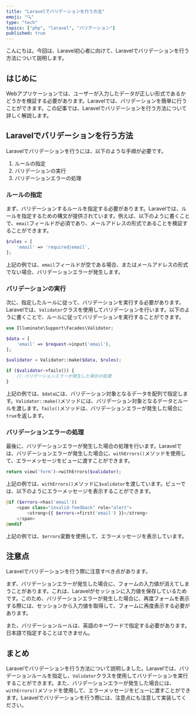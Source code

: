 ```yaml
---
title: "Laravelでバリデーションを行う方法"
emoji: "🔍"
type: "tech"
topics: ["php", "laravel", "バリデーション"]
published: true
---
```


こんにちは。今回は、Laravel初心者に向けて、Laravelでバリデーションを行う方法について説明します。

## はじめに

Webアプリケーションでは、ユーザーが入力したデータが正しい形式であるかどうかを検証する必要があります。Laravelでは、バリデーションを簡単に行うことができます。この記事では、Laravelでバリデーションを行う方法について詳しく解説します。

## Laravelでバリデーションを行う方法

Laravelでバリデーションを行うには、以下のような手順が必要です。

1. ルールの指定
2. バリデーションの実行
3. バリデーションエラーの処理

### ルールの指定

まず、バリデーションするルールを指定する必要があります。Laravelでは、ルールを指定するための構文が提供されています。例えば、以下のように書くことで、`email`フィールドが必須であり、メールアドレスの形式であることを検証することができます。

```php
$rules = [
    'email' => 'required|email',
];
```

上記の例では、`email`フィールドが空である場合、またはメールアドレスの形式でない場合、バリデーションエラーが発生します。

### バリデーションの実行

次に、指定したルールに従って、バリデーションを実行する必要があります。Laravelでは、`Validator`クラスを使用してバリデーションを行います。以下のように書くことで、ルールに従ってバリデーションを実行することができます。

```php
use Illuminate\Support\Facades\Validator;

$data = [
    'email' => $request->input('email'),
];

$validator = Validator::make($data, $rules);

if ($validator->fails()) {
    // バリデーションエラーが発生した場合の処理
}
```

上記の例では、`$data`には、バリデーション対象となるデータを配列で指定します。`Validator::make()`メソッドには、バリデーション対象となるデータとルールを渡します。`fails()`メソッドは、バリデーションエラーが発生した場合に`true`を返します。

### バリデーションエラーの処理

最後に、バリデーションエラーが発生した場合の処理を行います。Laravelでは、バリデーションエラーが発生した場合に、`withErrors()`メソッドを使用して、エラーメッセージをビューに渡すことができます。

```php
return view('form')->withErrors($validator);
```

上記の例では、`withErrors()`メソッドに`$validator`を渡しています。ビューでは、以下のようにエラーメッセージを表示することができます。

```php
@if ($errors->has('email'))
    <span class="invalid-feedback" role="alert">
        <strong>{{ $errors->first('email') }}</strong>
    </span>
@endif
```

上記の例では、`$errors`変数を使用して、エラーメッセージを表示しています。

## 注意点

Laravelでバリデーションを行う際に注意すべき点があります。

まず、バリデーションエラーが発生した場合に、フォームの入力値が消えてしまうことがあります。これは、Laravelがセッションに入力値を保存しているためです。このため、バリデーションエラーが発生した場合に、再度フォームを表示する際には、セッションから入力値を取得して、フォームに再度表示する必要があります。

また、バリデーションルールは、英語のキーワードで指定する必要があります。日本語で指定することはできません。

## まとめ

Laravelでバリデーションを行う方法について説明しました。Laravelでは、バリデーションルールを指定し、`Validator`クラスを使用してバリデーションを実行することができます。また、バリデーションエラーが発生した場合には、`withErrors()`メソッドを使用して、エラーメッセージをビューに渡すことができます。Laravelでバリデーションを行う際には、注意点にも注意して実装してください。
